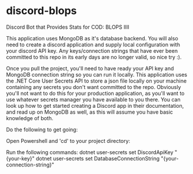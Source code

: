 # discord-blops
Discord Bot that Provides Stats for COD: BLOPS IIII

This application uses MongoDB as it's database backend. You will also need to create a discord application and supply local configuration with your discord API key. Any keys/connection strings that have ever been committed to this repo in its early days are no longer valid, so nice try :).

Once you pull the project, you'll need to have ready your API key and MongoDB connection string so you can run it locally. This application uses the .NET Core User Secrets API to store a json file locally on your machine containing any secrets you don't want committed to the repo. Obviously you'll not want to do this for your production application, as you'll want to use whatever secrets manager you have available to you there. You can look up how to get started creating a Discord app in their documentation, and read up on MongoDB as well, as this will assume you have basic knowledge of both.

Do the following to get going:

Open Powershell and 'cd' to your project directory:

Run the following commands:
dotnet user-secrets set DiscordApiKey "{your-key}"
dotnet user-secrets set DatabaseConnectionString "{your-connection-string}"

